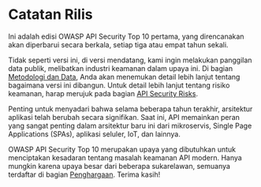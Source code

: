 # Catatan Rilis

Ini adalah edisi OWASP API Security Top 10 pertama, yang direncanakan akan diperbarui secara berkala, setiap tiga atau empat tahun sekali.

Tidak seperti versi ini, di versi mendatang, kami ingin melakukan panggilan data publik, melibatkan industri keamanan dalam upaya ini. Di bagian [Metodologi dan Data][1], Anda akan menemukan detail lebih lanjut tentang bagaimana versi ini dibangun. Untuk detail lebih lanjut tentang risiko keamanan, harap merujuk pada bagian [API Security Risks][2].

Penting untuk menyadari bahwa selama beberapa tahun terakhir, arsitektur aplikasi telah berubah secara signifikan. Saat ini, API memainkan peran yang sangat penting dalam arsitektur baru ini dari mikroservis, Single Page Applications (SPAs), aplikasi seluler, IoT, dan lainnya.

OWASP API Security Top 10 merupakan upaya yang dibutuhkan untuk menciptakan kesadaran tentang masalah keamanan API modern. Hanya mungkin karena upaya besar dari beberapa sukarelawan, semuanya terdaftar di bagian [Penghargaan][3]. Terima kasih!

[1]: ./0xd0-about-data-id.md  
[2]: ./0x10-api-security-risks-id.md
[3]: ./0xd1-acknowledgments-id.md